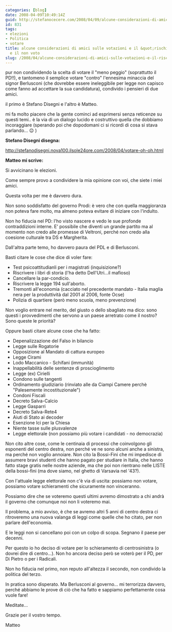 ```yaml
---
categories: [blog]
date: 2008-04-09T10:49:14Z
guid: http://stefanocecere.com/2008/04/09/alcune-considerazioni-di-amici-sulle-votazioni-e-il-rischio-berlusconi-e-il-non-voto/
id: 831
tags:
- elezioni
- Politica
- votare
title: alcune considerazioni di amici sulle votazioni e il &quot;rischio berlusconi&quot;
  e il non voto
slug: /2008/04/alcune-considerazioni-di-amici-sulle-votazioni-e-il-rischio-berlusconi-e-il-non-voto/
---
```


pur non condividendo la scelta di votare il "meno peggio" (soprattutto il PD!!), e tantomeno il semplice votare "contro" l'ennesima minaccia del signor Berlusconi (che dovrebbe essere ineleggibile per legge non capisco come fanno ad accettare la sua candidatura), condivido i pensieri di due amici.
  
il primo è Stefano Disegni e l'altro è Matteo.
  
mi fa molto piacere che la gente cominci ad esprimersi senza reticenze su questi temi.. è la via di un dialogo lucido e costruttivo quella che dobbiamo incoraggiare (sperando poi che dopodomani ci si ricordi di cosa si stava parlando… 😉 )

**Stefano Disegni disegna:**
  
<http://stefanodisegni.nova100.ilsole24ore.com/2008/04/votare-oh-oh.html>

**Matteo mi scrive:**
  
Si avvicinano le elezioni.
  
Come sempre provo a condividere la mia opinione con voi, che siete i miei amici.

Questa volta per me è davvero dura.

Non sono soddisfatto del governo Prodi: è vero che con quella maggioranza non poteva fare molto, ma almeno poteva evitare di iniziare con l'indulto.

Non ho fiducia nel PD: l'ho visto nascere e vedo le sue profonde contraddizioni interne. E' possibile che diventi un grande partito ma al momento non credo alle promesse di Veltroni, perché non credo alla coesione culturale tra DS e Margherita.

Dall'altra parte temo, ho davvero paura del PDL e di Berlusconi.

Basti citare le cose che dice di voler fare:

- Test psicoattitudianli per i magistrati (inquisizione?)
- Riscrivere i libri di storia (l'ha detto Dell'Utri…il mafioso)
- Cancellare la par-condicio.
- Riscrivere la legge 194 sull'aborto.
- Tremonti all'economia (cacciato nel precedente mandato - Italia maglia nera per la produttività dal 2001 al 2006, fonte Ocse)
- Polizia di quartiere (però meno scuola, meno prevenzione)

Non voglio entrare nel merito, del giusto o dello sbagliato ma dico: sono questi i provvedimenti che servono a un paese arretrato come il nostro? Sono queste le priorità?

Oppure basti citare alcune cose che ha fatto:

- Depenalizzazione del Falso in bilancio
- Legge sulle Rogatorie
- Opposizione al Mandato di cattura europeo
- Legge Cirami
- Lodo Maccanico - Schifani (immunità)
- Inappellabilità delle sentenze di proscioglimento
- Legge (ex) Cirielli
- Condono sulle tangenti
- Ordinamento giudiziario (rinviato alle da Ciampi Camere perchè "Palesemente incostituzionale")
- Condoni Fiscali
- Decreto Salva-Calcio
- Legge Gasparri
- Decreto Salva-Rete4
- Aiuti di Stato ai decoder
- Esenzione Ici per la Chiesa
- Niente tasse sulle plusvalenze
- Legge elettorale (non possiamo più votare i candidati - no democrazia)

Non cito altre cose, come le centinaia di processi che coinvolgono gli esponenti del centro destra, non perché ve ne sono alcuni anche a sinistra, ma perché non voglio annoiare. Non cito la Bossi-Fini che mi impedisce di assumere bravi studenti che hanno pagato per studiare in Italia, che hanno fatto stage gratis nelle nostre aziende, ma che poi non rientrano nelle LISTE della bossi-fini (ma dove siamo, nel ghetto di Varsavia nel '43?).

Con l'attuale legge elettorale non c'è via di uscita: possiamo non votare, possiamo votare schieramenti che sicuramente non vinceranno.
  
Possiamo dire che se voteremo questi ultimi avremo dimostrato a chi andrà il governo che comunque noi non li voteremo mai.

Il problema, a mio avviso, è che se avremo altri 5 anni di centro destra ci ritroveremo una nuova valanga di leggi come quelle che ho citato, per non parlare dell'economia.
  
E le leggi non si cancellano poi con un colpo di scopa. Segnano il paese per decenni.

Per questo io ho deciso di votare per lo schieramento di centrosinistra (o dovrei dire di centro…). Non ho ancora deciso però se voterò per il PD, per Di Pietro o per i Radicali.
  
Non ho fiducia nel primo, non reputo all'altezza il secondo, non condivido la politica del terzo.

In pratica sono disperato. Ma Berlusconi al governo… mi terrorizza davvero, perché abbiamo le prove di ciò che ha fatto e sappiamo perfettamente cosa vuole fare!

Meditate…
  
Grazie per il vostro tempo.

Matteo